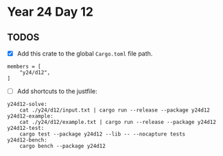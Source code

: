 # Year 24 Day 12

## TODOS

- [x] Add this crate to the global `Cargo.toml` file path.

```
members = [
    "y24/d12",
]
```

- [ ] Add shortcuts to the justfile:

```
y24d12-solve:
    cat ./y24/d12/input.txt | cargo run --release --package y24d12
y24d12-example:
    cat ./y24/d12/example.txt | cargo run --release --package y24d12
y24d12-test:
    cargo test --package y24d12 --lib -- --nocapture tests
y24d12-bench:
    cargo bench --package y24d12
```